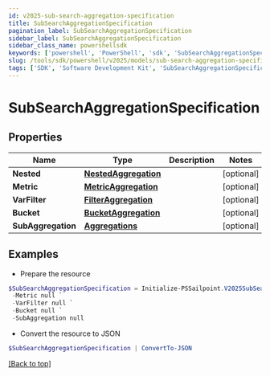 ```yaml
---
id: v2025-sub-search-aggregation-specification
title: SubSearchAggregationSpecification
pagination_label: SubSearchAggregationSpecification
sidebar_label: SubSearchAggregationSpecification
sidebar_class_name: powershellsdk
keywords: ['powershell', 'PowerShell', 'sdk', 'SubSearchAggregationSpecification', 'V2025SubSearchAggregationSpecification'] 
slug: /tools/sdk/powershell/v2025/models/sub-search-aggregation-specification
tags: ['SDK', 'Software Development Kit', 'SubSearchAggregationSpecification', 'V2025SubSearchAggregationSpecification']
---
```



# SubSearchAggregationSpecification

## Properties

Name | Type | Description | Notes
------------ | ------------- | ------------- | -------------
**Nested** | [**NestedAggregation**](nested-aggregation) |  | [optional] 
**Metric** | [**MetricAggregation**](metric-aggregation) |  | [optional] 
**VarFilter** | [**FilterAggregation**](filter-aggregation) |  | [optional] 
**Bucket** | [**BucketAggregation**](bucket-aggregation) |  | [optional] 
**SubAggregation** | [**Aggregations**](aggregations) |  | [optional] 

## Examples

- Prepare the resource
```powershell
$SubSearchAggregationSpecification = Initialize-PSSailpoint.V2025SubSearchAggregationSpecification  -Nested null `
 -Metric null `
 -VarFilter null `
 -Bucket null `
 -SubAggregation null
```

- Convert the resource to JSON
```powershell
$SubSearchAggregationSpecification | ConvertTo-JSON
```


[[Back to top]](#) 

